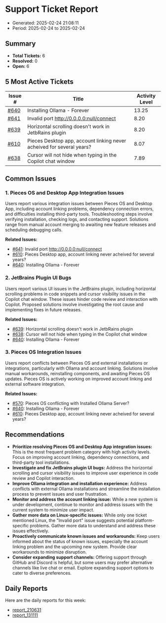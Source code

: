 # Support Ticket Report
- Generated: 2025-02-24 21:08:11
- Period: 2025-02-24 to 2025-02-24

## Summary
- **Total Tickets:** 6
- **Resolved:** 0
- **Open:** 6

## 5 Most Active Tickets
| Issue # | Title | Activity Level |
|---------|-------|----------------|
| [#640](https://github.com/pieces-app/support/issues/640) | Installing Ollama - Forever | 13.25 |
| [#641](https://github.com/pieces-app/support/issues/641) | Invalid port http://0.0.0.0:null/connect | 8.20 |
| [#639](https://github.com/pieces-app/support/issues/639) | Horizontal scrolling doesn't work in JetbRains plugin | 8.20 |
| [#610](https://github.com/pieces-app/support/issues/610) | Pieces Desktop app, account linking never acheived for several years? | 8.07 |
| [#638](https://github.com/pieces-app/support/issues/638) | Cursor will not hide when typing in the Copilot chat window | 7.89 |

## Common Issues
### 1. Pieces OS and Desktop App Integration Issues
Users report various integration issues between Pieces OS and Desktop App, including account linking problems, dependency connection errors, and difficulties installing third-party tools. Troubleshooting steps involve verifying installation, checking logs, and contacting support. Solutions range from manual account merging to awaiting new feature releases and scheduling debugging calls.

**Related Issues:**
- [#641](https://github.com/pieces-app/support/issues/641): Invalid port http://0.0.0.0:null/connect
- [#610](https://github.com/pieces-app/support/issues/610): Pieces Desktop app, account linking never acheived for several years?
- [#640](https://github.com/pieces-app/support/issues/640): Installing Ollama - Forever

### 2. JetBrains Plugin UI Bugs
Users report various UI issues in the JetBrains plugin, including horizontal scrolling problems in code snippets and cursor visibility issues in the Copilot chat window. These issues hinder code review and interaction with Copilot. Proposed solutions involve investigating the root cause and implementing fixes in future releases.

**Related Issues:**
- [#639](https://github.com/pieces-app/support/issues/639): Horizontal scrolling doesn't work in JetbRains plugin
- [#638](https://github.com/pieces-app/support/issues/638): Cursor will not hide when typing in the Copilot chat window
- [#640](https://github.com/pieces-app/support/issues/640): Installing Ollama - Forever

### 3. Pieces OS Integration Issues
Users report conflicts between Pieces OS and external installations or integrations, particularly with Ollama and account linking.  Solutions involve manual workarounds, reinstalling components, and awaiting Pieces OS updates.  Pieces OS is actively working on improved account linking and external software integration.

**Related Issues:**
- [#570](https://github.com/pieces-app/support/issues/570): Pieces OS conflicting with Installed Ollama Server?
- [#640](https://github.com/pieces-app/support/issues/640): Installing Ollama - Forever
- [#610](https://github.com/pieces-app/support/issues/610): Pieces Desktop app, account linking never acheived for several years?


## Recommendations
- **Prioritize resolving Pieces OS and Desktop App integration issues:** This is the most frequent problem category with high activity levels. Focus on improving account linking, dependency connections, and third-party tool installations.
- **Investigate and fix JetBrains plugin UI bugs:** Address the horizontal scrolling and cursor visibility issues to improve user experience in code review and Copilot interaction.
- **Improve Ollama integration and installation experience:** Address conflicts with external Ollama installations and streamline the installation process to prevent issues and user frustration.
- **Monitor and address the account linking issue:** While a new system is under development, continue to monitor and address issues with the current system to minimize user impact.
- **Gather more data on Linux-specific issues:** While only one ticket mentioned Linux, the "Invalid port" issue suggests potential platform-specific problems. Gather more data to understand and address these issues effectively.
- **Proactively communicate known issues and workarounds:** Keep users informed about the status of known issues, especially the account linking problem and the upcoming new system. Provide clear workarounds to minimize disruption.
- **Consider expanding support channels:** Offering support through GitHub and Discord is helpful, but some users may prefer alternative channels like live chat or email. Explore expanding support options to cater to diverse preferences.

## Daily Reports
Here are the daily reports for this week:

- [report_210631](daily/2025-02-24/report_210631.md)
- [report_131111](daily/2025-02-24/report_131111.md)
